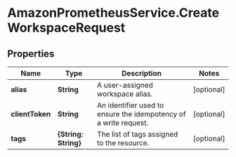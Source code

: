 # AmazonPrometheusService.CreateWorkspaceRequest

## Properties

Name | Type | Description | Notes
------------ | ------------- | ------------- | -------------
**alias** | **String** | A user-assigned workspace alias. | [optional] 
**clientToken** | **String** | An identifier used to ensure the idempotency of a write request. | [optional] 
**tags** | **{String: String}** | The list of tags assigned to the resource. | [optional] 


